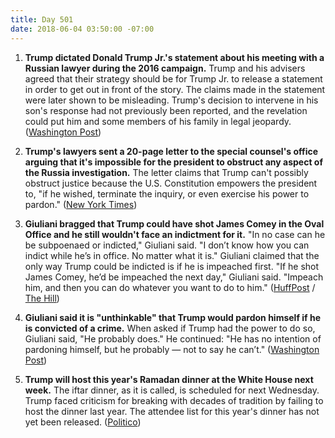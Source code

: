 ```yaml
---
title: Day 501
date: 2018-06-04 03:50:00 -07:00
---
```


1. **Trump dictated Donald Trump Jr.'s statement about his meeting with a Russian lawyer during the 2016 campaign.** Trump and his advisers agreed that their strategy should be for Trump Jr. to release a statement in order to get out in front of the story. The claims made in the statement were later shown to be misleading. Trump's decision to intervene in his son's response had not previously been reported, and the revelation could put him and some members of his family in legal jeopardy. ([Washington Post](https://www.washingtonpost.com/politics/trump-dictated-sons-misleading-statement-on-meeting-with-russian-lawyer/2017/07/31/04c94f96-73ae-11e7-8f39-eeb7d3a2d304_story.html?utm_term=.cb7e9ab65439))

2. **Trump's lawyers sent a 20-page letter to the special counsel's office arguing that it's impossible for the president to obstruct any aspect of the Russia investigation.** The letter claims that Trump can't possibly obstruct justice because the U.S. Constitution empowers the president to, "if he wished, terminate the inquiry, or even exercise his power to pardon." ([New York Times](https://www.nytimes.com/2018/06/02/us/politics/trump-lawyers-memo-mueller-subpoena.html))

3. **Giuliani bragged that Trump could have shot James Comey in the Oval Office and he still wouldn't face an indictment for it.** "In no case can he be subpoenaed or indicted," Giuliani said. "I don’t know how you can indict while he’s in office. No matter what it is." Giuliani claimed that the only way Trump could be indicted is if he is impeached first. "If he shot James Comey, he’d be impeached the next day," Giuliani said. "Impeach him, and then you can do whatever you want to do to him." ([HuffPost](https://www.huffingtonpost.com/entry/trump-shoot-comey_us_5b145897e4b02143b7cd633e) / [The Hill](http://thehill.com/blogs/blog-briefing-room/news/390486-giuliani-if-trump-shot-comey-he-still-couldnt-have-been))

4. **Giuliani said it is "unthinkable" that Trump would pardon himself if he is convicted of a crime.** When asked if Trump had the power to do so, Giuliani said, "He probably does." He continued: "He has no intention of pardoning himself, but he probably — not to say he can’t." ([Washington Post](https://www.washingtonpost.com/politics/giuliani-calls-it-unthinkable-that-trump-would-pardon-himself/2018/06/03/99b0a1ca-6748-11e8-bbc5-dc9f3634fa0a_story.html?utm_term=.e2dfddd7fb74))

5. **Trump will host this year's Ramadan dinner at the White House next week.** The iftar dinner, as it is called, is scheduled for next Wednesday. Trump faced criticism for breaking with decades of tradition by failing to host the dinner last year. The attendee list for this year's dinner has not yet been released. ([Politico](https://www.politico.com/story/2018/06/02/trump-ramadan-dinner-white-house-618763))